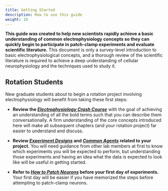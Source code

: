 ```yaml
---
title: Getting Started
description: How to use this guide
weight: 10
---
```


**This guide was created to help new scientists rapidly achieve a basic understanding of common electrophysiology concepts so they can quickly begin to participate in patch-clamp experiments and evaluate scientific literature.** This document is only a survey-level introduction to basic electrophysiological concepts, and a thorough review of the scientific literature is required to achieve a deep understanding of cellular neurophysiology and the techniques used to study it.

## Rotation Students

New graduate students about to begin a rotation project involving electrophysiology will benefit from taking these first steps:

* **Review the [_Electrophysiology Crash Course_](../)** with the goal of achieving an understanding of all the bold terms such that you can describe them conversationally. A firm understanding of the core concepts introduced here will make all subsequent chapters (and your rotation project) far easier to understand and discuss.

* **Review [_Experiment Designs_](../../pages/experiments) and [_Common Agents_](../../pages/drugs) related to your project.** You will need guidance from other lab members at first to know which experiments you will be expected to perform, but understanding those experiments and having an idea what the data is expected to look like will be useful in getting started.

* **Refer to [_How to Patch Neurons_](../how) before your first day of experiments.** Your first day will be easier if you have memorized the steps before attempting to patch-clamp neurons.